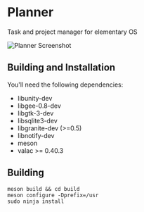 # Planner
Task and project manager for elementary OS

![Planner Screenshot](https://github.com/alainm23/planner/raw/master/data/screenshot/screenshot-01.png)

## Building and Installation

You'll need the following dependencies:
* libunity-dev
* libgee-0.8-dev
* libgtk-3-dev
* libsqlite3-dev
* libgranite-dev (>=0.5)
* libnotify-dev
* meson
* valac >= 0.40.3

## Building

```
meson build && cd build
meson configure -Dprefix=/usr
sudo ninja install
```
